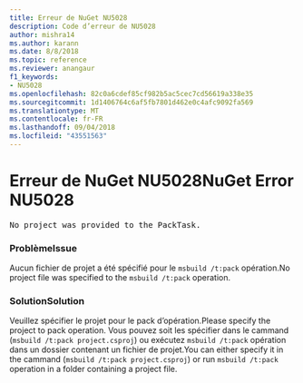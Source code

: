 ```yaml
---
title: Erreur de NuGet NU5028
description: Code d’erreur de NU5028
author: mishra14
ms.author: karann
ms.date: 8/8/2018
ms.topic: reference
ms.reviewer: anangaur
f1_keywords:
- NU5028
ms.openlocfilehash: 82c0a6cdef85cf982b5ac5cec7cd56619a338e35
ms.sourcegitcommit: 1d1406764c6af5fb7801d462e0c4afc9092fa569
ms.translationtype: MT
ms.contentlocale: fr-FR
ms.lasthandoff: 09/04/2018
ms.locfileid: "43551563"
---
```

# <a name="nuget-error-nu5028"></a><span data-ttu-id="e2b00-103">Erreur de NuGet NU5028</span><span class="sxs-lookup"><span data-stu-id="e2b00-103">NuGet Error NU5028</span></span>
<pre>No project was provided to the PackTask.</pre>

### <a name="issue"></a><span data-ttu-id="e2b00-104">Problème</span><span class="sxs-lookup"><span data-stu-id="e2b00-104">Issue</span></span>

<span data-ttu-id="e2b00-105">Aucun fichier de projet a été spécifié pour le `msbuild /t:pack` opération.</span><span class="sxs-lookup"><span data-stu-id="e2b00-105">No project file was specified to the `msbuild /t:pack` operation.</span></span>


### <a name="solution"></a><span data-ttu-id="e2b00-106">Solution</span><span class="sxs-lookup"><span data-stu-id="e2b00-106">Solution</span></span>

<span data-ttu-id="e2b00-107">Veuillez spécifier le projet pour le pack d’opération.</span><span class="sxs-lookup"><span data-stu-id="e2b00-107">Please specify the project to pack operation.</span></span>  <span data-ttu-id="e2b00-108">Vous pouvez soit les spécifier dans le cammand (`msbuild /t:pack project.csproj`) ou exécutez `msbuild /t:pack` opération dans un dossier contenant un fichier de projet.</span><span class="sxs-lookup"><span data-stu-id="e2b00-108">You can either specify it in the cammand (`msbuild /t:pack project.csproj`) or run `msbuild /t:pack` operation in a folder containing a project file.</span></span>

